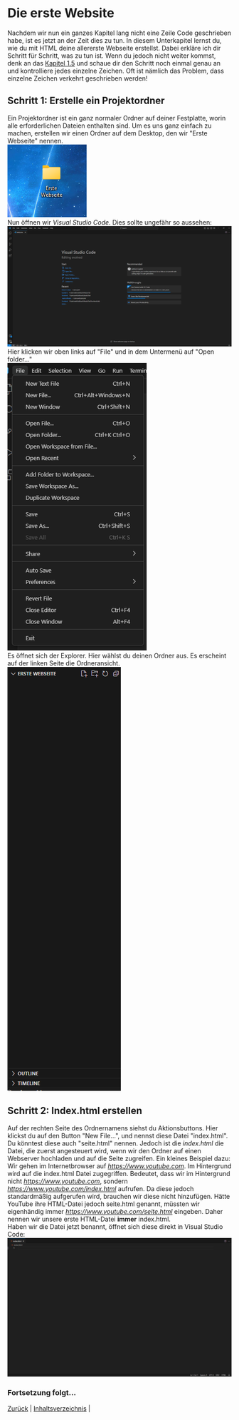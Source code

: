 # Die erste Website
Nachdem wir nun ein ganzes Kapitel lang nicht eine Zeile Code geschrieben habe, ist es jetzt an der Zeit dies zu tun. In diesem Unterkapitel lernst du, wie du mit HTML deine allererste Webseite erstellst. Dabei erkläre ich dir Schritt für Schritt, was zu tun ist. Wenn du jedoch nicht weiter kommst, denk an das [Kapitel 1.5](../1.%20Kapitel/1.5%20Was%20tun%20bei%20Problemen.md) und schaue dir den Schritt noch einmal genau an und kontrolliere jedes einzelne Zeichen. Oft ist nämlich das Problem, dass einzelne Zeichen verkehrt geschrieben werden!<br>

## Schritt 1: Erstelle ein Projektordner
Ein Projektordner ist ein ganz normaler Ordner auf deiner Festplatte, worin alle erforderlichen Dateien enthalten sind. Um es uns ganz einfach zu machen, erstellen wir einen Ordner auf dem Desktop, den wir "Erste Webseite" nennen.<br>
![Ordner auf dem Desktop](./assets/Desktop%20Ordner.png)<br>
Nun öffnen wir _Visual Studio Code_. Dies sollte ungefähr so aussehen:<br>
![Visual Studio Code](./assets/Visual%20Studio%20Code.png)<br>
Hier klicken wir oben links auf "File" und in dem Untermenü auf "Open folder..."<br>
![Open Folder](./assets/Open%20Folder.png)<br>
Es öffnet sich der Explorer. Hier wählst du deinen Ordner aus. Es erscheint auf der linken Seite die Ordneransicht.<br>
![Ordneransicht](./assets/Ordneransicht.png)<br>

## Schritt 2: Index.html erstellen
Auf der rechten Seite des Ordnernamens siehst du Aktionsbuttons. Hier klickst du auf den Button "New File...", und nennst diese Datei "index.html". Du könntest diese auch "seite.html" nennen. Jedoch ist die _index.html_ die Datei, die zuerst angesteuert wird, wenn wir den Ordner auf einen Webserver hochladen und auf die Seite zugreifen.
Ein kleines Beispiel dazu:<br>
Wir gehen im Internetbrowser auf _https://www.youtube.com_. Im Hintergrund wird auf die index.html Datei zugegriffen. Bedeutet, dass wir im Hintergrund nicht _https://www.youtube.com_, sondern _https://www.youtube.com/index.html_ aufrufen. Da diese jedoch standardmäßig aufgerufen wird, brauchen wir diese nicht hinzufügen. Hätte YouTube ihre HTML-Datei jedoch seite.html genannt, müssten wir eigenhändig immer _https://www.youtube.com/seite.html_ eingeben. Daher nennen wir unsere erste HTML-Datei **immer** index.html.<br>
Haben wir die Datei jetzt benannt, öffnet sich diese direkt in Visual Studio Code:<br>
![HTML Editor](./assets/HTML%20Editor.png)<br>

### Fortsetzung folgt...


[Zurück](./2.0%20Was%20ist%20HTML%20+%20Entstehungsgeschichte.md) |
[Inhaltsverzeichnis](../README.md) |